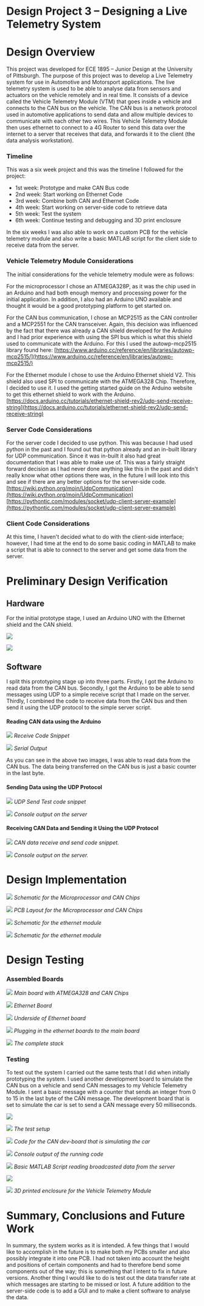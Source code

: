 # **Design Project 3 – Designing a Live Telemetry System**

# Design Overview

This project was developed for ECE 1895 – Junior Design at the University of Pittsburgh.
 The purpose of this project was to develop a Live Telemetry system for use in Automotive and Motorsport applications. The live telemetry system is used to be able to analyse data from sensors and actuators on the vehicle remotely and in real time. It consists of a device called the Vehicle Telemetry Module (VTM) that goes inside a vehicle and connects to the CAN bus on the vehicle. The CAN bus is a network protocol used in automotive applications to send data and allow multiple devices to communicate with each other two wires. This Vehicle Telemetry Module then uses ethernet to connect to a 4G Router to send this data over the internet to a server that receives that data, and forwards it to the client (the data analysis workstation).

### Timeline

This was a six week project and this was the timeline I followed for the project:

- 1st week: Prototype and make CAN Bus code
- 2nd week: Start working on Ethernet Code
- 3rd week: Combine both CAN and Ethernet Code
- 4th week: Start working on server-side code to retrieve data
- 5th week: Test the system
- 6th week: Continue testing and debugging and 3D print enclosure

In the six weeks I was also able to work on a custom PCB for the vehicle telemetry module and also write a basic MATLAB script for the client side to receive data from the server.

### Vehicle Telemetry Module Considerations

The initial considerations for the vehicle telemetry module were as follows:

For the microprocessor I chose an ATMEGA328P, as it was the chip used in an Arduino and had both enough memory and processing power for the initial application. In addition, I also had an Arduino UNO available and thought it would be a good prototyping platform to get started on.

For the CAN bus communication, I chose an MCP2515 as the CAN controller and a MCP2551 for the CAN transceiver. Again, this decision was influenced by the fact that there was already a CAN shield developed for the Arduino and I had prior experience with using the SPI bus which is what this shield used to communicate with the Arduino. For this I used the autowp-mcp2515 library found here: [https://www.arduino.cc/reference/en/libraries/autowp-mcp2515/](https://www.arduino.cc/reference/en/libraries/autowp-mcp2515/)

For the Ethernet module I chose to use the Arduino Ethernet shield V2. This shield also used SPI to communicate with the ATMEGA328 Chip. Therefore, I decided to use it. I used the getting started guide on the Arduino website to get this ethernet shield to work with the Arduino. [https://docs.arduino.cc/tutorials/ethernet-shield-rev2/udp-send-receive-string](https://docs.arduino.cc/tutorials/ethernet-shield-rev2/udp-send-receive-string)

### Server Code Considerations

For the server code I decided to use python. This was because I had used python in the past and I found out that python already and an in-built library for UDP communication. Since it was in-built it also had great documentation that I was able to make use of. This was a fairly straight forward decision as I had never done anything like this in the past and didn't really know what other options there was, in the future I will look into this and see if there are any better options for the server-side code. [https://wiki.python.org/moin/UdpCommunication](https://wiki.python.org/moin/UdpCommunication)
[https://pythontic.com/modules/socket/udp-client-server-example](https://pythontic.com/modules/socket/udp-client-server-example)

### Client Code Considerations

At this time, I haven't decided what to do with the client-side interface; however, I had time at the end to do some basic coding in MATLAB to make a script that is able to connect to the server and get some data from the server.

# Preliminary Design Verification

## Hardware

For the initial prototype stage, I used an Arduino UNO with the Ethernet shield and the CAN shield.

![](/Media/ReadmeImages/image001.png)

![](/Media/ReadmeImages/image003.jpg)

## Software

I split this prototyping stage up into three parts. Firstly, I got the Arduino to read data from the CAN bus. Secondly, I got the Arduino to be able to send messages using UDP to a simple receive script that I made on the server. Thirdly, I combined the code to receive data from the CAN bus and then send it using the UDP protocol to the simple server script.

#### Reading CAN data using the Arduino

![](https://github.com/RaheelFarouk/ece1895-DesignProject3/blob/main/Media/ReadmeImages/image005.jpg)
_Receive Code Snippet_

![](RackMultipart20221216-1-2rpgig_html_7b6b80aceb669f3d.png)
_Serial Output_

As you can see in the above two images, I was able to read data from the CAN bus. The data being transferred on the CAN bus is just a basic counter in the last byte.

#### Sending Data using the UDP Protocol

![](RackMultipart20221216-1-2rpgig_html_f8c5cfa0ad9eba2f.png)
_UDP Send Test code snippet_

![](RackMultipart20221216-1-2rpgig_html_d00ab4bfb89ca0ae.png)
_Console output on the server_

#### Receiving CAN Data and Sending it Using the UDP Protocol

![](RackMultipart20221216-1-2rpgig_html_14a3b8752b580bbe.png)
_CAN data receive and send code snippet._

![](RackMultipart20221216-1-2rpgig_html_ffbed329621d28a9.png)
 _Console output on the server._

# Design Implementation

![](RackMultipart20221216-1-2rpgig_html_ab148a38d845cccf.png)
_Schematic for the Microprocessor and CAN Chips_

![](RackMultipart20221216-1-2rpgig_html_e6e4a2f25057ed04.png)
_PCB Layout for the Microprocessor and CAN Chips_

![](RackMultipart20221216-1-2rpgig_html_d800300eeb6f0c1f.png)
_Schematic for the ethernet module_

![](RackMultipart20221216-1-2rpgig_html_f4b1748986603c65.png)
_Schematic for the ethernet module_

# Design Testing

### Assembled Boards

![](RackMultipart20221216-1-2rpgig_html_eba9d4cbc2120f0e.jpg)
_Main board with ATMEGA328 and CAN Chips_

![](RackMultipart20221216-1-2rpgig_html_bbcbf5e6a3e46815.jpg)
_Ethernet Board_

![](RackMultipart20221216-1-2rpgig_html_67c8b747467f187.jpg)
_Underside of Ethernet board_

![](RackMultipart20221216-1-2rpgig_html_7bd2d6e235ccfaa2.jpg)
_Plugging in the ethernet boards to the main board_

![](RackMultipart20221216-1-2rpgig_html_2549ea4a3022122d.jpg)
_The complete stack_

### Testing

To test out the system I carried out the same tests that I did when initially prototyping the system. I used another development board to simulate the CAN bus on a vehicle and send CAN messages to my Vehicle Telemetry Module. I sent a basic message with a counter that sends an integer from 0 to 15 in the last byte of the CAN message. The development board that is set to simulate the car is set to send a CAN message every 50 milliseconds.

![](RackMultipart20221216-1-2rpgig_html_bdcf08aac27d0ac8.jpg)

![](RackMultipart20221216-1-2rpgig_html_cd6259d7b849a244.png)
_The test setup_

![](RackMultipart20221216-1-2rpgig_html_fcba00aea4b75dab.png)
 _Code for the CAN dev-board that is simulating the car_

![](RackMultipart20221216-1-2rpgig_html_e11f310c312acc48.png)
 _Console output of the running code_

![](RackMultipart20221216-1-2rpgig_html_669abf7f585938c6.png)
 _Basic MATLAB Script reading broadcasted data from the server_

![](RackMultipart20221216-1-2rpgig_html_3099cfbf9ca53547.jpg)

![](RackMultipart20221216-1-2rpgig_html_4e30b47d2fba01e5.jpg)
 _3D printed enclosure for the Vehicle Telemetry Module_

# Summary, Conclusions and Future Work

In summary, the system works as it is intended. A few things that I would like to accomplish in the future is to make both my PCBs smaller and also possibly integrate it into one PCB. I had not taken into account the height and positions of certain components and had to therefore bend some components out of the way; this is something that I intent to fix in future versions. Another thing I would like to do is test out the data transfer rate at which messages are starting to be missed or lost. A future addition to the server-side code is to add a GUI and to make a client software to analyse the data.